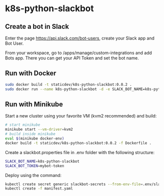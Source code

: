 # k8s-python-slackbot

## Create a bot in Slack

Enter the page https://api.slack.com/bot-users, create your Slack app and Bot User.

From your workspace, go to /apps/manage/custom-integrations and add Bots app. There you can get your API Token and set the bot name.

## Run with Docker

```sh
sudo docker build -t staticdev/k8s-python-slackbot:0.0.2 .
sudo docker run --name k8s-python-slackbot -d -e SLACK_BOT_NAME=k8s-python-slackbot -e SLACK_BOT_TOKEN=mybot-token staticdev/k8s-python-slackbot:0.0.2
```

## Run with Minikube

Start a new cluster using your favorite VM (kvm2 recommended) and build:

```sh
# start minikube
minikube start --vm-driver=kvm2
# build inside minikube
eval $(minikube docker-env)
docker build -t staticdev/k8s-python-slackbot:0.0.2 -f Dockerfile .
```

Create a slackbot.properties file in .env folder with the following structure:

```sh
SLACK_BOT_NAME=k8s-python-slackbot
SLACK_BOT_TOKEN=mybot-token
```

Deploy using the command:

```sh
kubectl create secret generic slackbot-secrets --from-env-file=.env/slackbot.properties
kubectl create -f manifest.yaml
```
